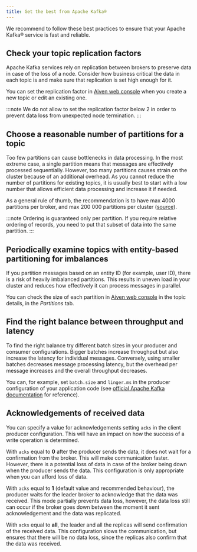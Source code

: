 ```yaml
---
title: Get the best from Apache Kafka®
---
```


We recommend to follow these best practices to ensure that your Apache
Kafka® service is fast and reliable.

## Check your topic replication factors

Apache Kafka services rely on replication between brokers to preserve
data in case of the loss of a node. Consider how business critical the
data in each topic is and make sure that replication is set high enough
for it.

You can set the replication factor in [Aiven web
console](https://console.aiven.io/) when you create a new topic or edit
an existing one.

:::note
We do not allow to set the replication factor below 2 in order to
prevent data loss from unexpected node termination.
:::

## Choose a reasonable number of partitions for a topic

Too few partitions can cause bottlenecks in data processing. In the most
extreme case, a single partition means that messages are effectively
processed sequentially. However, too many partitions causes strain on
the cluster because of an additional overhead. As you cannot reduce the
number of partitions for existing topics, it is usually best to start
with a low number that allows efficient data processing and increase it
if needed.

As a general rule of thumb, the recommendation is to have max 4000
partitions per broker, and max 200 000 partitions per cluster
([source](https://blogsarchive.apache.org/kafka/entry/apache-kafka-supports-more-partitions)).

:::note
Ordering is guaranteed only per partition. If you require relative
ordering of records, you need to put that subset of data into the same
partition.
:::

## Periodically examine topics with entity-based partitioning for imbalances

If you partition messages based on an entity ID (for example, user ID),
there is a risk of heavily imbalanced partitions. This results in uneven
load in your cluster and reduces how effectively it can process messages
in parallel.

You can check the size of each partition in [Aiven web
console](https://console.aiven.io/) in the topic details, in the
*Partitions* tab.

## Find the right balance between throughput and latency

To find the right balance try different batch sizes in your producer and
consumer configurations. Bigger batches increase throughput but also
increase the latency for individual messages. Conversely, using smaller
batches decreases message processing latency, but the overhead per
message increases and the overall throughput decreases.

You can, for example, set `batch.size` and `linger.ms` in the producer
configuration of your application code (see [official Apache Kafka
documentation](https://kafka.apache.org/documentation/) for reference).

## Acknowledgements of received data

You can specify a value for acknowledgements setting `acks` in the
client producer configuration. This will have an impact on how the
success of a write operation is determined.

With `acks` equal to **0** after the producer sends the data, it does
not wait for a confirmation from the broker. This will make
communication faster. However, there is a potential loss of data in case
of the broker being down when the producer sends the data. This
configuration is only appropriate when you can afford loss of data.

With `acks` equal to **1** (default value and recommended behaviour),
the producer waits for the leader broker to acknowledge that the data
was received. This mode partially prevents data loss, however, the data
loss still can occur if the broker goes down between the moment it sent
acknowledgement and the data was replicated.

With `acks` equal to **all**, the leader and all the replicas will send
confirmation of the received data. This configuration slows the
communication, but ensures that there will be no data loss, since the
replicas also confirm that the data was received.
